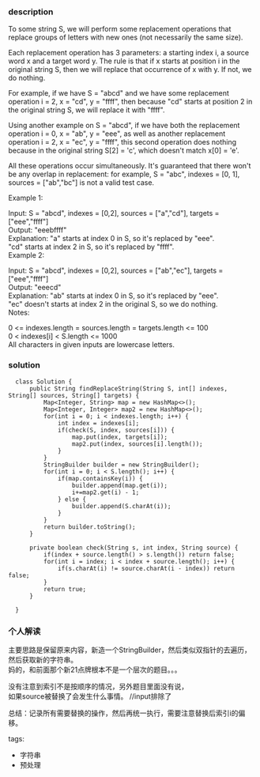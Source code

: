 ### description    
  To some string S, we will perform some replacement operations that replace groups of letters with new ones (not necessarily the same size).  
    
  Each replacement operation has 3 parameters: a starting index i, a source word x and a target word y.  The rule is that if x starts at position i in the original string S, then we will replace that occurrence of x with y.  If not, we do nothing.  
    
  For example, if we have S = "abcd" and we have some replacement operation i = 2, x = "cd", y = "ffff", then because "cd" starts at position 2 in the original string S, we will replace it with "ffff".  
    
  Using another example on S = "abcd", if we have both the replacement operation i = 0, x = "ab", y = "eee", as well as another replacement operation i = 2, x = "ec", y = "ffff", this second operation does nothing because in the original string S[2] = 'c', which doesn't match x[0] = 'e'.  
    
  All these operations occur simultaneously.  It's guaranteed that there won't be any overlap in replacement: for example, S = "abc", indexes = [0, 1], sources = ["ab","bc"] is not a valid test case.  
    
  Example 1:  
    
  Input: S = "abcd", indexes = [0,2], sources = ["a","cd"], targets = ["eee","ffff"]  
  Output: "eeebffff"  
  Explanation: "a" starts at index 0 in S, so it's replaced by "eee".  
  "cd" starts at index 2 in S, so it's replaced by "ffff".  
  Example 2:  
    
  Input: S = "abcd", indexes = [0,2], sources = ["ab","ec"], targets = ["eee","ffff"]  
  Output: "eeecd"  
  Explanation: "ab" starts at index 0 in S, so it's replaced by "eee".   
  "ec" doesn't starts at index 2 in the original S, so we do nothing.  
  Notes:  
    
  0 <= indexes.length = sources.length = targets.length <= 100  
  0 < indexes[i] < S.length <= 1000  
  All characters in given inputs are lowercase letters.  
    
### solution    
```    
  class Solution {  
      public String findReplaceString(String S, int[] indexes, String[] sources, String[] targets) {  
          Map<Integer, String> map = new HashMap<>();  
          Map<Integer, Integer> map2 = new HashMap<>();  
          for(int i = 0; i < indexes.length; i++) {  
              int index = indexes[i];  
              if(check(S, index, sources[i])) {  
                  map.put(index, targets[i]);  
                  map2.put(index, sources[i].length());  
              }  
          }  
          StringBuilder builder = new StringBuilder();  
          for(int i = 0; i < S.length(); i++) {  
              if(map.containsKey(i)) {  
                  builder.append(map.get(i));  
                  i+=map2.get(i) - 1;  
              } else {  
                  builder.append(S.charAt(i));  
              }  
          }  
          return builder.toString();  
      }  
    
      private boolean check(String s, int index, String source) {  
          if(index + source.length() > s.length()) return false;  
          for(int i = index; i < index + source.length(); i++) {  
              if(s.charAt(i) != source.charAt(i - index)) return false;  
          }  
          return true;  
      }  
    
  }  
```    
    
### 个人解读    
  主要思路是保留原来内容，新造一个StringBuilder，然后类似双指针的去遍历，然后获取新的字符串。  
  妈的，和前面那个新21点牌根本不是一个层次的题目。。。  
    
  没有注意到索引不是按顺序的情况，另外题目里面没有说，  
  如果source被替换了会发生什么事情。  //input排除了  
    
  总结：记录所有需要替换的操作，然后再统一执行，需要注意替换后索引i的偏移。  
    
tags:    
  -  字符串  
  -  预处理  
